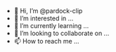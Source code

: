 - 👋 Hi, I’m @pardock-clip
- 👀 I’m interested in ...
- 🌱 I’m currently learning ...
- 💞️ I’m looking to collaborate on ...
- 📫 How to reach me ...

<!---
pardock-clip/pardock-clip is a ✨ special ✨ repository because its `README.md` (this file) appears on your GitHub profile.
You can click the Preview link to take a look at your changes.
--->

